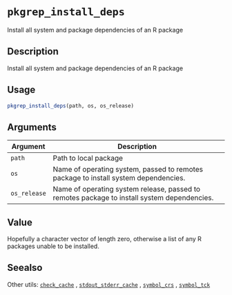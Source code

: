 # `pkgrep_install_deps`

Install all system and package dependencies of an R package


## Description

Install all system and package dependencies of an R package


## Usage

```r
pkgrep_install_deps(path, os, os_release)
```


## Arguments

Argument      |Description
------------- |----------------
`path`     |     Path to local package
`os`     |     Name of operating system, passed to remotes package to install system dependencies.
`os_release`     |     Name of operating system release, passed to remotes  package to install system dependencies.


## Value

Hopefully a character vector of length zero, otherwise a list of any
 R packages unable to be installed.


## Seealso

Other utils:
 [`check_cache`](#checkcache) ,
 [`stdout_stderr_cache`](#stdoutstderrcache) ,
 [`symbol_crs`](#symbolcrs) ,
 [`symbol_tck`](#symboltck)


